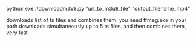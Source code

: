python.exe .\downloadm3u8.py "url_to_m3u8_file" "output_filename_mp4"

downloads list of ts files and combines them. you need ffmeg.exe in your path
downloads simultaneously up to 5 ts files, and then combines them, very fast
